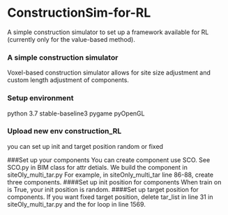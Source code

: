 # ConstructionSim-for-RL

A simple construction simulator to set up a framework available for RL (currently only for the value-based method). 

### A simple construction simulator
Voxel-based construction simulator allows for site size adjustment and custom length adjustment of components.

### Setup environment
python 3.7
stable-baseline3
pygame
pyOpenGL

### Upload new env construction_RL
you can set up init and target position random or fixed

###Set up your components
You can create component use SCO. See SCO.py in BIM class for attr detials. 
We build the component in siteOly_multi_tar.py
For example, in siteOnly_multi_tar line 86-88, create three components.
####Set up init position for components
When train on is True, your init position is random.
####Set up target position for components.
If you want fixed target position, delete tar_list in line 31 in siteOly_multi_tar.py and the for loop in line 1569.


